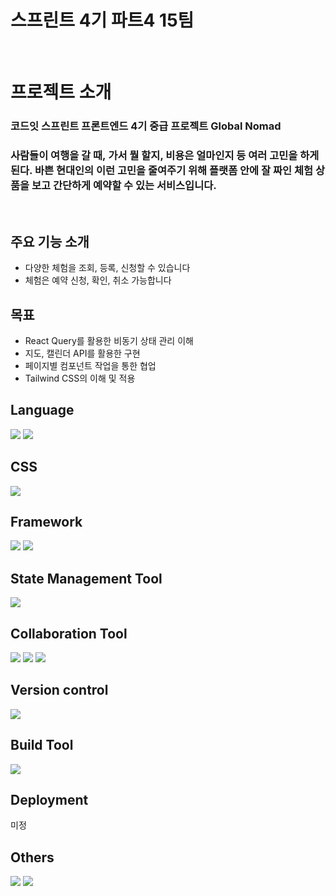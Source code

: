<h1>스프린트 4기 파트4 15팀</h1>

<br/>

# 프로젝트 소개

### 코드잇 스프린트 프론트엔드 4기 중급 프로젝트 Global Nomad

### 사람들이 여행을 갈 때, 가서 뭘 할지, 비용은 얼마인지 등 여러 고민을 하게 된다. 바쁜 현대인의 이런 고민을 줄여주기 위해 플랫폼 안에 잘 짜인 체험 상품을 보고 간단하게 예약할 수 있는 서비스입니다.

<br/>

## 주요 기능 소개

- 다양한 체험을 조회, 등록, 신청할 수 있습니다
- 체험은 예약 신청, 확인, 취소 가능합니다

## 목표

- React Query를 활용한 비동기 상태 관리 이해
- 지도, 캘린더 API를 활용한 구현
- 페이지별 컴포넌트 작업을 통한 협업
- Tailwind CSS의 이해 및 적용

## Language

 <img src="https://img.shields.io/badge/html5-E34F26?style=for-the-badge&logo=html5&logoColor=white"> 
 <img src="https://img.shields.io/badge/typescript-3178C6?style=for-the-badge&logo=typescript&logoColor=black">

## CSS

  <img src="https://img.shields.io/badge/tailwindcss-06B6D4?style=for-the-badge&logo=Tailwind CSS&logoColor=white"> 
   
## Framework
  <img src="https://img.shields.io/badge/react-61DAFB?style=for-the-badge&logo=react&logoColor=black">
  <img src="https://img.shields.io/badge/reactquery-FF4154?style=for-the-badge&logo=React Query&logoColor=white">

## State Management Tool

  <img src="https://img.shields.io/badge/github-181717?style=for-the-badge&logo=github&logoColor=white"> 
   
  ## Collaboration Tool
  <img src="https://img.shields.io/badge/figma-F24E1E?style=for-the-badge&logo=figma&logoColor=white"> 
  <img src="https://img.shields.io/badge/notion-000000?style=for-the-badge&logo=notion&logoColor=white">  
  <img src="https://img.shields.io/badge/github-181717?style=for-the-badge&logo=github&logoColor=white"> 
 
 
  ## Version control
   <img src="https://img.shields.io/badge/git-F05032?style=for-the-badge&logo=git&logoColor=white">
 
  ## Build Tool
   <img src="https://img.shields.io/badge/create react app-09D3AC?style=for-the-badge&logo=create react app&logoColor=white">

## Deployment

미정

## Others

  <img src="https://img.shields.io/badge/eslint-4B32C3?style=for-the-badge&logo=eslint&logoColor=white"> 
  <img src="https://img.shields.io/badge/prettier-F7B93E?style=for-the-badge&logo=prettier&logoColor=white">
